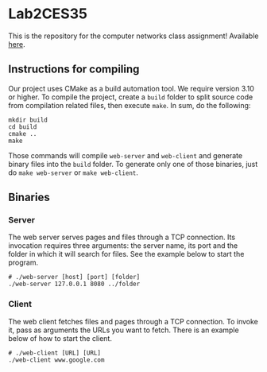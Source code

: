 # Lab2CES35

This is the repository for the computer networks class assignment!
Available [here](https://github.com/sadrianorod/Lab2CES35).

## Instructions for compiling

Our project uses CMake as a build automation tool. We require version 3.10 or higher.
To compile the project, create a `build` folder to split source code from compilation related files, then execute `make`.
In sum, do the following:

```[bash]
mkdir build
cd build
cmake ..
make
``` 

Those commands will compile `web-server` and `web-client` and generate binary files into the `build` folder.
To generate only one of those binaries, just do `make web-server` or `make web-client`.

## Binaries

### Server

The web server serves pages and files through a TCP connection. Its invocation requires three arguments:
the server name, its port and the folder in which it will search for files. See the example below to start the program.

```[bash]
# ./web-server [host] [port] [folder]
./web-server 127.0.0.1 8080 ../folder
```  

### Client

The web client fetches files and pages through a TCP connection. To invoke it, pass as arguments the URLs you want to
fetch. There is an example below of how to start the client.

```[bash]
# ./web-client [URL] [URL]
./web-client www.google.com
```
